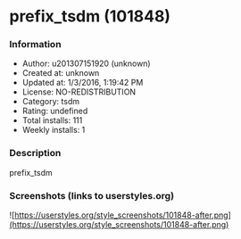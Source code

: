 # prefix_tsdm (101848)

### Information
- Author: u201307151920 (unknown)
- Created at: unknown
- Updated at: 1/3/2016, 1:19:42 PM
- License: NO-REDISTRIBUTION
- Category: tsdm
- Rating: undefined
- Total installs: 111
- Weekly installs: 1


### Description
prefix_tsdm


### Screenshots (links to userstyles.org)
![https://userstyles.org/style_screenshots/101848-after.png](https://userstyles.org/style_screenshots/101848-after.png)


